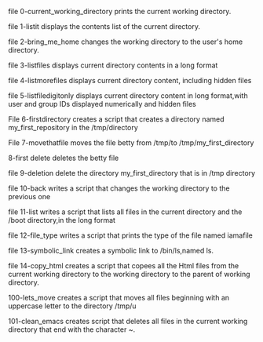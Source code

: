 file 0-current_working_directory prints the current working directory.

file 1-listit displays the contents list of the current directory.

file 2-bring_me_home changes the working directory to the user's home directory.

file 3-listfiles displays current directory contents in a long format

file 4-listmorefiles displays  current directory content, including hidden files

file 5-listfiledigitonly displays current directory content in long format,with user and group IDs displayed numerically and hidden files

File 6-firstdirectory creates a script that creates a directory named my_first_repository in the /tmp/directory

File 7-movethatfile moves the file betty from /tmp/to /tmp/my_first_directory

8-first delete deletes the betty file

file 9-deletion delete the directory my_first_directory that is in /tmp directory

file 10-back writes a script that changes the working directory to the previous one

file 11-list writes a script that lists all files in the current directory and the /boot directory,in the long format

file 12-file_type writes a script that prints the type of the file named iamafile

file 13-symbolic_link creates a symbolic link to /bin/ls,named ls.

file 14-copy_html creates a script that copees all the Html files from the current working directory to the working directory to the parent of working directory.

100-lets_move creates a script that moves all files beginning with an uppercase letter to the directory /tmp/u

  101-clean_emacs creates script that deletes all files in the current working directory that end with the character ~.
   
  
  
